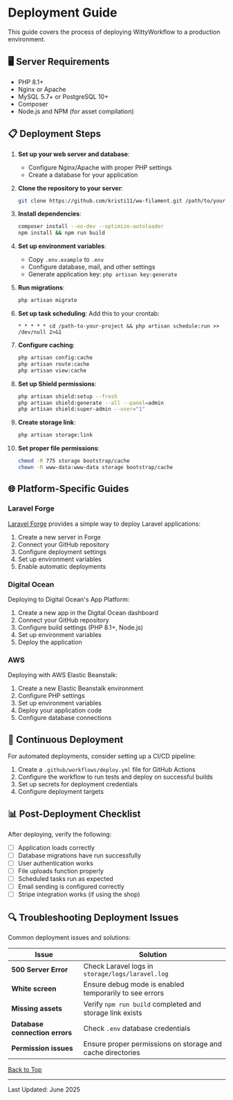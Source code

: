 # Deployment Guide

This guide covers the process of deploying WittyWorkflow to a production environment.

## 🖥️ Server Requirements

- PHP 8.1+
- Nginx or Apache
- MySQL 5.7+ or PostgreSQL 10+
- Composer
- Node.js and NPM (for asset compilation)

## 📋 Deployment Steps

1. **Set up your web server and database**:
   - Configure Nginx/Apache with proper PHP settings
   - Create a database for your application

2. **Clone the repository to your server**:
   ```bash
   git clone https://github.com/kristi11/ww-filament.git /path/to/your/site
   ```

3. **Install dependencies**:
   ```bash
   composer install --no-dev --optimize-autoloader
   npm install && npm run build
   ```

4. **Set up environment variables**:
   - Copy `.env.example` to `.env`
   - Configure database, mail, and other settings
   - Generate application key: `php artisan key:generate`

5. **Run migrations**:
   ```bash
   php artisan migrate
   ```

6. **Set up task scheduling**:
   Add this to your crontab:
   ```
   * * * * * cd /path-to-your-project && php artisan schedule:run >> /dev/null 2>&1
   ```

7. **Configure caching**:
   ```bash
   php artisan config:cache
   php artisan route:cache
   php artisan view:cache
   ```

8. **Set up Shield permissions**:
   ```bash
   php artisan shield:setup --fresh
   php artisan shield:generate --all --panel=admin
   php artisan shield:super-admin --user="1"
   ```

9. **Create storage link**:
   ```bash
   php artisan storage:link
   ```

10. **Set proper file permissions**:
    ```bash
    chmod -R 775 storage bootstrap/cache
    chown -R www-data:www-data storage bootstrap/cache
    ```

## 🌐 Platform-Specific Guides

### Laravel Forge

[Laravel Forge](https://forge.laravel.com/) provides a simple way to deploy Laravel applications:

1. Create a new server in Forge
2. Connect your GitHub repository
3. Configure deployment settings
4. Set up environment variables
5. Enable automatic deployments

### Digital Ocean

Deploying to Digital Ocean's App Platform:

1. Create a new app in the Digital Ocean dashboard
2. Connect your GitHub repository
3. Configure build settings (PHP 8.1+, Node.js)
4. Set up environment variables
5. Deploy the application

### AWS

Deploying with AWS Elastic Beanstalk:

1. Create a new Elastic Beanstalk environment
2. Configure PHP settings
3. Set up environment variables
4. Deploy your application code
5. Configure database connections

## 🔄 Continuous Deployment

For automated deployments, consider setting up a CI/CD pipeline:

1. Create a `.github/workflows/deploy.yml` file for GitHub Actions
2. Configure the workflow to run tests and deploy on successful builds
3. Set up secrets for deployment credentials
4. Configure deployment targets

## 📊 Post-Deployment Checklist

After deploying, verify the following:

- [ ] Application loads correctly
- [ ] Database migrations have run successfully
- [ ] User authentication works
- [ ] File uploads function properly
- [ ] Scheduled tasks run as expected
- [ ] Email sending is configured correctly
- [ ] Stripe integration works (if using the shop)

## 🔍 Troubleshooting Deployment Issues

Common deployment issues and solutions:

| Issue | Solution |
|-------|----------|
| **500 Server Error** | Check Laravel logs in `storage/logs/laravel.log` |
| **White screen** | Ensure debug mode is enabled temporarily to see errors |
| **Missing assets** | Verify `npm run build` completed and storage link exists |
| **Database connection errors** | Check `.env` database credentials |
| **Permission issues** | Ensure proper permissions on storage and cache directories |

[Back to Top](../../README.md)

---

Last Updated: June 2025
